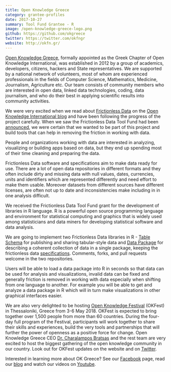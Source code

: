 ```yaml
---
title: Open Knowledge Greece
category: grantee-profiles
date: 2017-10-27
summary: Tool Fund Grantee - R
image: /open-knowledge-greece-logo.png
github: https://github.com/okgreece
twitter: https://twitter.com/okfngr
website: http://okfn.gr/
---
```


[Open Knowledge Greece](http://okfn.gr/), formally appointed as the Greek Chapter of Open Knowledge International, was established in 2012 by a group of academics, developers, citizens, hackers and State representatives. We are supported by a national network of volunteers, most of whom are experienced professionals in the fields of Computer Science, Mathematics, Medicine, Journalism,  Agriculture etc.
Our team consists of community members who are interested in open data, linked data technologies, coding, data journalism, and who do their best in applying scientific results into community activities.

We were very excited when we read about [Frictionless Data](/) on the [Open Knowledge International blog](https://blog.okfn.org) and have been following the progress of the project carefully. When we saw the Frictionless Data Tool Fund had been [announced](https://blog.okfn.org/2017/03/01/announcing-the-frictionless-data-tool-fund/), we were certain that we wanted to be part of this project and build tools that can help in removing the friction in working with data.

People and organizations working with data are interested in analyzing, visualizing or building apps based on data, but they end up spending most of their time cleaning and preparing the data.

Frictionless Data software and specifications aim to make data ready for use. There are a lot of open data repositories in different formats and they often include dirty and missing data with null values, dates, currencies, units and identifiers which are represented differently and need effort to make them usable. Moreover datasets from different sources have different licenses, are often not up to date and inconsistencies make including in in one analysis difficult.

We received the Frictionless Data Tool Fund grant for the development of libraries in R language. R is a powerful open source programming language and environment for statistical computing and graphics that is widely used among statisticians and data miners for developing statistical software and data analysis.

We are going to implement two Frictionless Data libraries in R - [Table Schema](https://github.com/frictionlessdata/tableschema-r) for publishing and sharing tabular-style data and [Data Package](https://github.com/frictionlessdata/datapackage-r) for describing a coherent collection of data in a single package, keeping the frictionless data [specifications](/specs/data-package/). Comments, forks, and pull requests welcome in the two repositories.

Users will be able to load a data package into R in seconds so that data can be used for analysis and visualizations, invalid data can be fixed and generally friction is removed in working with data especially when shifting from one language to another. For example you will be able to get and analyze a data package in R which will in turn make visualizations in other graphical interfaces easier.

We are also very delighted to be hosting [Open Knowledge Festival](http://2018.okfestival.org/) (OKFest) in Thessaloniki, Greece from 3-6 May 2018. OKFest is expected to bring together over 1,500 people from more than 60 countries. During the four-day full program of the Festival, participants will work together to share their skills and experiences, build the very tools and partnerships that will further the power of openness as a positive force for change. Open Knowledge Greece CEO [Dr. Charalampos Bratsas](https://twitter.com/bratsas) and the rest team are very excited to host the biggest gathering of the open knowledge community in our country. Look out for OKFest updates on the website and on [Twitter](https://twitter.com/OKFestival).

Interested in learning more about OK Greece? See our [Facebook](https://www.facebook.com/okfngreece/) page, read our [blog](http://okfn.gr/blog-magazine/) and watch our videos on [Youtube](https://www.youtube.com/channel/UCWk9gT45Pdgg2wUJg_bRxXg/).
